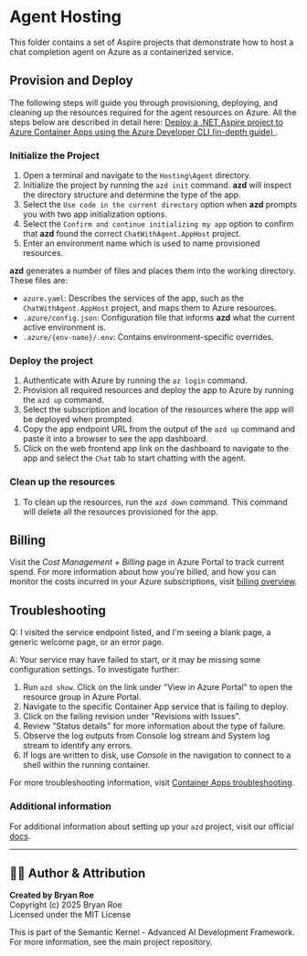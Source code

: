 # Agent Hosting

This folder contains a set of Aspire projects that demonstrate how to host a chat completion agent on Azure as a containerized service.

## Provision and Deploy
The following steps will guide you through provisioning, deploying, and cleaning up the resources required for the agent resources on Azure. All the steps below are described in detail here: [Deploy a .NET Aspire project to Azure Container Apps using the Azure Developer CLI (in-depth guide)
](https://learn.microsoft.com/en-us/dotnet/aspire/deployment/azure/aca-deployment-azd-in-depth?tabs=windows).

### Initialize the Project  

1. Open a terminal and navigate to the `Hosting\Agent` directory.
2. Initialize the project by running the `azd init` command. **azd** will inspect the directory structure and determine the type of the app.
3. Select the `Use code in the current directory` option when **azd** prompts you with two app initialization options.
4. Select the `Confirm and continue initializing my app` option to confirm that **azd** found the correct `ChatWithAgent.AppHost` project.
5. Enter an environment name which is used to name provisioned resources.

**azd** generates a number of files and places them into the working directory. These files are:
- `azure.yaml`: Describes the services of the app, such as the `ChatWithAgent.AppHost` project, and maps them to Azure resources.
- `.azure/config.json`: Configuration file that informs **azd** what the current active environment is.
- `.azure/{env-name}/.env`: Contains environment-specific overrides.

### Deploy the project

1. Authenticate with Azure by running the `az login` command.
2. Provision all required resources and deploy the app to Azure by running the `azd up` command.
3. Select the subscription and location of the resources where the app will be deployed when prompted.
4. Copy the app endpoint URL from the output of the `azd up` command and paste it into a browser to see the app dashboard.
5. Click on the web frontend app link on the dashboard to navigate to the app and select the `Chat` tab to start chatting with the agent.

### Clean up the resources

1. To clean up the resources, run the `azd down` command. This command will delete all the resources provisioned for the app.

## Billing

Visit the *Cost Management + Billing* page in Azure Portal to track current spend. For more information about how you're billed, and how you can monitor the costs incurred in your Azure subscriptions, visit [billing overview](https://learn.microsoft.com/azure/developer/intro/azure-developer-billing).

## Troubleshooting

Q: I visited the service endpoint listed, and I'm seeing a blank page, a generic welcome page, or an error page.

A: Your service may have failed to start, or it may be missing some configuration settings. To investigate further:

1. Run `azd show`. Click on the link under "View in Azure Portal" to open the resource group in Azure Portal.
2. Navigate to the specific Container App service that is failing to deploy.
3. Click on the failing revision under "Revisions with Issues".
4. Review "Status details" for more information about the type of failure.
5. Observe the log outputs from Console log stream and System log stream to identify any errors.
6. If logs are written to disk, use *Console* in the navigation to connect to a shell within the running container.

For more troubleshooting information, visit [Container Apps troubleshooting](https://learn.microsoft.com/azure/container-apps/troubleshooting). 

### Additional information

For additional information about setting up your `azd` project, visit our official [docs](https://learn.microsoft.com/azure/developer/azure-developer-cli/make-azd-compatible?pivots=azd-convert).

---

## 👨‍💻 Author & Attribution

**Created by Bryan Roe**  
Copyright (c) 2025 Bryan Roe  
Licensed under the MIT License

This is part of the Semantic Kernel - Advanced AI Development Framework.
For more information, see the main project repository.
